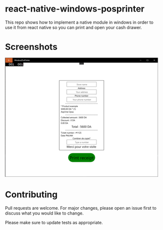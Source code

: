 # react-native-windows-posprinter

This repo shows how to implement a native module in windows in order to use it from react native so you can print and open your cash drawer.

# Screenshots

![](screenshots/main.png)

# Contributing

Pull requests are welcome. For major changes, please open an issue first to discuss what you would like to change.

Please make sure to update tests as appropriate.
